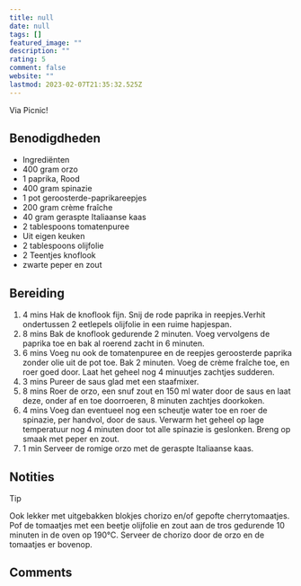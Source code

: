 ```yaml
---
title: null
date: null
tags: []
featured_image: ""
description: ""
rating: 5
comment: false
website: ""
lastmod: 2023-02-07T21:35:32.525Z
---
```


Via Picnic!

## Benodigdheden

-   Ingrediënten
-   400 gram  orzo 
-   1 paprika, Rood 
-   400 gram  spinazie 
-   1  pot geroosterde-paprikareepjes 
-   200 gram  crème fraîche 
-   40 gram  geraspte Italiaanse kaas 
-   2 tablespoons  tomatenpuree 
-   Uit eigen keuken
-   2 tablespoons  olijfolie 
-   2  Teentjes knoflook 
-   zwarte peper en zout 

## Bereiding

1.  4 mins  Hak de knoflook fijn. Snij de rode paprika in reepjes.Verhit ondertussen 2 eetlepels olijfolie in een ruime hapjespan. 
2.  8 mins  Bak de knoflook gedurende 2 minuten. Voeg vervolgens de paprika toe en bak al roerend zacht in 6 minuten. 
3.  6 mins  Voeg nu ook de tomatenpuree en de reepjes geroosterde paprika zonder olie uit de pot toe. Bak 2 minuten. Voeg de crème fraîche toe, en roer goed door. Laat het geheel nog 4 minuutjes zachtjes sudderen. 
4.  3 mins  Pureer de saus glad met een staafmixer. 
5.  8 mins  Roer de orzo, een snuf zout en 150 ml water door de saus en laat deze, onder af en toe doorroeren, 8 minuten zachtjes doorkoken. 
6.  4 mins  Voeg dan eventueel nog een scheutje water toe en roer de spinazie, per handvol, door de saus. Verwarm het geheel op lage temperatuur nog 4 minuten door tot alle spinazie is geslonken. Breng op smaak met peper en zout. 
7.  1 min  Serveer de romige orzo met de geraspte Italiaanse kaas. 

## Notities

Tip  
  
Ook lekker met uitgebakken blokjes chorizo en/of gepofte cherrytomaatjes. Pof de tomaatjes met een beetje olijfolie en zout aan de tros gedurende 10 minuten in de oven op 190°C. Serveer de chorizo door de orzo en de tomaatjes er bovenop.

## Comments